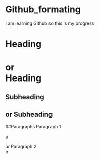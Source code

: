 # Github_formating

I am learning Github so this is my progress  

# Heading  
or  
Heading
===

## Subheading
or 
Subheading
---

##Paragraphs
 Paragraph 1

 a

 or Paragraph 2  
 b